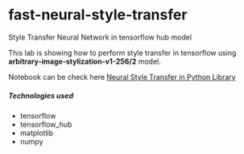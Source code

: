 # fast-neural-style-transfer

Style Transfer Neural Network in tensorflow hub model

This lab is showing how to perform style transfer in tensorflow using **arbitrary-image-stylization-v1-256/2** model.

Notebook can be check here [Neural Style Transfer in Python Library](./Neural_Style_Transfer_in_python_library.ipynb)

##### Technologies used

- tensorflow
- tensorflow_hub
- matplotlib
- numpy